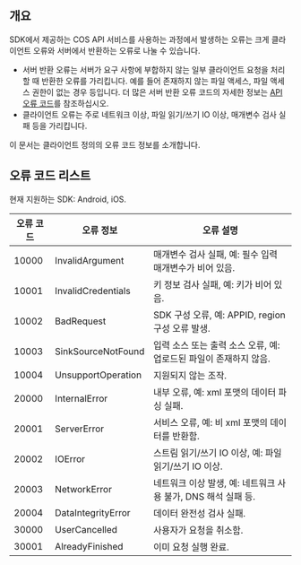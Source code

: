 ## 개요

SDK에서 제공하는 COS API 서비스를 사용하는 과정에서 발생하는 오류는 크게 클라이언트 오류와 서버에서 반환하는 오류로 나눌 수 있습니다.

- 서버 반환 오류는 서버가 요구 사항에 부합하지 않는 일부 클라이언트 요청을 처리할 때 반환한 오류를 가리킵니다. 예를 들어 존재하지 않는 파일 액세스, 파일 액세스 권한이 없는 경우 등입니다. 더 많은 서버 반환 오류 코드의 자세한 정보는 [API 오류 코드](https://cloud.tencent.com/document/product/436/7730)를 참조하십시오.
- 클라이언트 오류는 주로 네트워크 이상, 파일 읽기/쓰기 IO 이상, 매개변수 검사 실패 등을 가리킵니다.

이 문서는 클라이언트 정의의 오류 코드 정보를 소개합니다.

## 오류 코드 리스트
현재 지원하는 SDK: Android, iOS.

|오류 코드|오류 정보|오류 설명|
| ------ |--------- | ---- |
|10000|InvalidArgument|매개변수 검사 실패, 예: 필수 입력 매개변수가 비어 있음.|
|10001|InvalidCredentials|키 정보 검사 실패, 예: 키가 비어 있음.|
|10002|BadRequest|SDK 구성 오류, 예: APPID, region 구성 오류 발생.|
|10003|SinkSourceNotFound|입력 소스 또는 출력 소스 오류, 예: 업로드된 파일이 존재하지 않음.|
|10004|UnsupportOperation| 지원되지 않는 조작.|
|20000|InternalError|내부 오류, 예: xml 포맷의 데이터 파싱 실패.|
|20001|ServerError|서비스 오류, 예: 비 xml 포맷의 데이터를 반환함.|
|20002|IOError|스트림 읽기/쓰기 IO 이상, 예: 파일 읽기/쓰기 IO 이상.|
|20003|NetworkError|네트워크 이상 발생, 예: 네트워크 사용 불가, DNS 해석 실패 등.|
|20004|DataIntegrityError|데이터 완전성 검사 실패.|
|30000|UserCancelled|사용자가 요청을 취소함.|
|30001|AlreadyFinished|이미 요청 실행 완료.|

